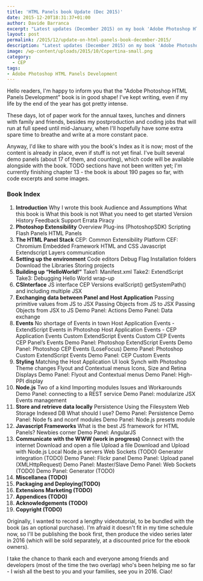 ```yaml
---
title: 'HTML Panels book Update (Dec 2015)'
date: 2015-12-20T18:31:37+01:00
author: Davide Barranca
excerpt: "Latest updates (December 2015) on my book 'Adobe Photoshop HTML Panels Development', to be published in Q1/2016"
layout: post
permalink: /2015/12/update-on-html-panels-book-december-2015/
description: "Latest updates (December 2015) on my book 'Adobe Photoshop HTML Panels Development', to be published in Q1/2016"
image: /wp-content/uploads/2015/10/Copertina-small.png
category:
  - CEP
tags:
- Adobe Photoshop HTML Panels Development
---
```


Hello readers, I'm happy to inform you that the "Adobe Photoshop HTML Panels Development" book is in good shape! I've kept writing, even if my life by the end of the year has got pretty intense.

These days, lot of paper work for the annual taxes, lunches and dinners with family and friends, besides my postproduction and coding jobs that will run at full speed until mid-January, when I'll hopefully have some extra spare time to breathe and write at a more constant pace.

Anyway, I'd like to share with you the book's Index as it is now; most of the content is already in place, even if stuff is not yet final. I've built several demo panels (about 17 of them, and counting), which code will be available alongside with the book. TODO sections have not been written yet; I'm currently finishing chapter 13 - the book is about 190 pages so far, with code excerpts and some images.

### Book Index

1.  **Introduction** Why I wrote this book Audience and Assumptions What this book is What this book is not What you need to get started Version History Feedback Support Errata Piracy
2.  **Photoshop Extensibility** Overview Plug-ins (PhotoshopSDK) Scripting Flash Panels HTML Panels
3.  **The HTML Panel Stack** CEP: Common Extensibility Platform CEF: Chromium Embedded Framework HTML and CSS Javascript Extendscript Layers communication
4.  **Setting up the environment** Code editors Debug Flag Installation folders Download the Libraries Storing projects
5.  **Building up “HelloWorld!”** Take1: Manifest.xml Take2: ExtendScript Take3: Debugging Hello World wrap-up
6.  **CSInterface** JS interface CEP Versions evalScript() getSystemPath() and including multiple JSX
7.  **Exchanging data between Panel and Host Application** Passing primitive values from JS to JSX Passing Objects from JS to JSX Passing Objects from JSX to JS Demo Panel: Actions Demo Panel: Data exchange
8.  **Events** No shortage of Events in town Host Application Events - ExtendScript Events in Photoshop Host Application Events - CEP Application Events Custom ExtendScript Events Custom CEP Events CEP Panel’s Events Demo Panel: Photoshop ExtendScript Events Demo Panel: Photoshop CEP Events (LoseFocus) Demo Panel: Photoshop Custom ExtendScript Events Demo Panel: CEP Custom Events
9.  **Styling** Matching the Host Application UI look Synch with Photoshop Theme changes Flyout and Contextual menus Icons, Size and Retina Displays Demo Panel: Flyout and Contextual menus Demo Panel: High-PPI display
10.  **Node.js** Two of a kind Importing modules Issues and Workarounds Demo Panel: connecting to a REST service Demo Panel: modularize JSX Events management
11.  **Store and retrieve data locally** Persistence Using the Filesystem Web Storage Indexed DB What should I use? Demo Panel: Persistence Demo Panel: Node fs and nconf modules Demo Panel: Node.js presets module
12.  **Javascript Frameworks** What is the best JS framework for HTML Panels? Newbies corner Demo Panel: AngularJS
13.  **Communicate with the WWW (work in progress)** Connect with the internet Download and open a file Upload a file Download and Upload with Node.js Local Node.js servers Web Sockets (TODO) Generator integration (TODO) Demo Panel: Flickr panel Demo Panel: Upload panel (XMLHttpRequest) Demo Panel: Master/Slave Demo Panel: Web Sockets (TODO) Demo Panel: Generator (TODO)
14.  **Miscellanea (TODO)**
15.  **Packaging and Deploying(TODO)**
16.  **Extensions Marketing (TODO)**
17.  **Appendices (TODO)**
18.  **Acknowledgements (TODO)**
19.  **Copyright (TODO)**

Originally, I wanted to record a lengthy videotutorial, to be bundled with the book (as an optional purchase). I'm afraid it doesn't fit in my time schedule now, so I'll be publishing the book first, then produce the video series later in 2016 (which will be sold separately, at a discounted price for the ebook owners).

I take the chance to thank each and everyone among friends and developers (most of the time the two overlap) who's been helping me so far - I wish all the best to you and your families, see you in 2016. Ciao!
